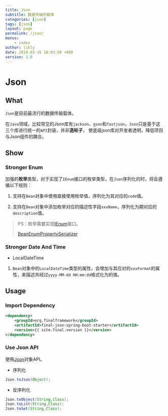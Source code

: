 ```yaml
---
title: Json
subtitle: 数据传输的载体
categories: [json]
tags: [json]
layout: page
permalink: /json/
menus:
    - index
author: likly
date: 2019-03-16 18:03:50 +800
version: 1.0
---
```


# Json

## What

`Json`是目前最流行的数据传输载体。

在`Java`领域，比较常见的Json库有`jackson`、`gson`和`fastjson`，`Json`只是基于这三个库进行统一的`API`封装，并非**造轮子**，
使底级json库对开发者透明，降低项目与Json组件的耦合。


## Show

### Stronger Enum

加强的**枚举**类型，对于实现了`IEnum`接口的枚举类型，在`Json`序列化的时，将会遵循以下规则：

1. 支持在`Bean`对象中使用直接使用枚举值，序列化为其对应的`code`值。

2. 支持在`Bean`对象中添加枚举对应的描述性字段`xxxName`，序列化为期对应的`description`值。

> PS：枚举需要实现[IEnum](/final-data/final-data-context/src/main/java/org/finalframework/data/entity/enums/IEnum.java)接口。
>
> [BeanEnumPropertySerializer](jackson/serializer/bean-enum-property-serializer-modifier.md)

### Stronger Date And Time

* LocalDateTime

1. `Bean`对象中的`LocalDateTime`类型的属性，会增加与其应对的`xxxFormat`的属性，来描述共经过`yyyy-MM-dd HH:mm:dd`格式化为的值。




## Usage

### Import Dependency

```xml
<dependency>
    <groupId>org.finalframework</groupId>
    <artifactId>final-json-spring-boot-starter</artifactId>
    <version>{{ site.final.version }}</version>
</dependency>
```

### Use Json API

使用[Json](json.md)对象API。

* 序列化

```java
Json.toJson(Object);
```

* 反序列化

```java
Json.toObject(String,Class);
Json.toList(String,Class);
Json.toSet(String,Class);
```




